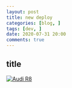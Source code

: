 ```yaml
---
layout: post
title: new deploy
categories: [blog, ]
tags: [dev, ]
date: 2020-07-31 20:00
comments: true
---
```


## title

[![Audi R8](http://img.youtube.com/vi/KOxbO0EI4MA/0.jpg)](https://www.youtube.com/watch?v=KOxbO0EI4MA "Audi R8")
